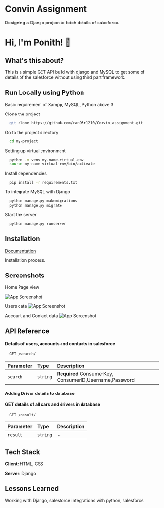 
# Convin Assignment 

Designing a Django project to fetch details of salesforce.

# Hi, I'm Ponith! 👋


## What's this about?


This is a simple GET API build with django and MySQL to get some of details of the salesforce without using third part framework.
## Run Locally using Python
Basic requirement of Xampp, MySQL, Python above 3

Clone the project

```bash
  git clone https://github.com/ran93r1210/Convin_assignment.git
```

Go to the project directory

```bash
  cd my-project
```


Setting up virtual environment

```bash
  python -m venv my-name-virtual-env
  source my-name-virtual-env/bin/activate 
```
Install dependencies

```bash
  pip install -r requirements.txt
```
To integrate MySQL with Django

```bash
  python manage.py makemigrations
  python manage.py migrate
```

Start the server

```bash
  python manage.py runserver
```


## Installation

[Documentation](https://github.com/ran93r1210/Convin_assignment/blob/main/documentation.txt)

Installation process.




## Screenshots
Home Page view

![App Screenshot](https://github.com/ran93r1210/Convin_assignment/blob/main/assets/Home_View.png?raw=true)

Users data 
![App Screenshot](https://github.com/ran93r1210/Convin_assignment/blob/main/assets/Users_List.png?raw=true)

Account and Contact data 
![App Screenshot](https://github.com/ran93r1210/Convin_assignment/blob/main/assets/Account_Contact.png?raw=true)





## API Reference

#### Details of users, accounts and contacts in salesforce

```http
  GET /search/
```

| Parameter | Type     | Description                |
| :-------- | :------- | :------------------------- |
| `search` | `string` | **Required** ConsumerKey, ConsumerID,Username,Password |

#### Adding Driver details to database


#### GET details of all cars and drivers in database
```http
  GET /result/
```

| Parameter | Type     | Description                       |
| :-------- | :------- | :-------------------------------- |
| `result`      | `string` | **-** |




## Tech Stack

**Client:** HTML, CSS

**Server:** Django


## Lessons Learned

Working with Django, salesforce integrations with python, salesforce.


